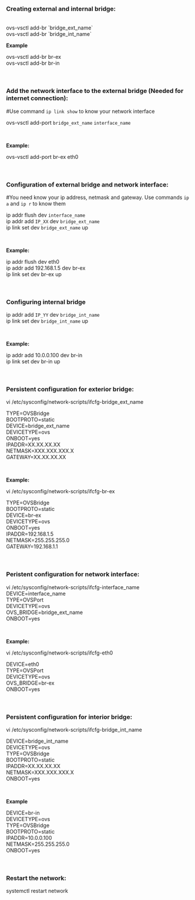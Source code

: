 ### **Creating external and internal bridge:**
<br />
ovs-vsctl add-br `bridge_ext_name`
<br />
ovs-vsctl add-br `bridge_int_name`

<br />

**Example**

ovs-vsctl add-br br-ex
<br />
ovs-vsctl add-br br-in
<br />
<br />
<br />

### **Add the network interface to the external bridge (Needed for internet connection):**

#Use command `ip link show` to know your network interface

ovs-vsctl add-port `bridge_ext_name` `interface_name`

<br />

**Example:**

ovs-vsctl add-port br-ex eth0
<br />
<br />
<br />

### Configuration of external bridge and network interface:
#You need know your ip address, netmask and gateway. Use commands `ip a` and `ip r` to know them

ip addr flush dev `interface_name`
<br />
ip addr add `IP_XX` dev `bridge_ext_name`
<br />
ip link set dev `bridge_ext_name` up

<br />

**Example:**

ip addr flush dev eth0
<br />
ip addr add 192.168.1.5 dev br-ex
<br />
ip link set dev br-ex up
<br />
<br />
<br />

### Configuring internal bridge

ip addr add `IP_YY` dev `bridge_int_name`
<br />
ip link set dev `bridge_int_name` up

<br />

**Example:**

ip addr add 10.0.0.100 dev br-in
<br />
ip link set dev br-in up
<br />
<br />
<br />

### Persistent configuration for exterior bridge:

vi /etc/sysconfig/network-scripts/ifcfg-bridge_ext_name

TYPE=OVSBridge
<br />
BOOTPROTO=static
<br />
DEVICE=bridge_ext_name
<br />
DEVICETYPE=ovs
<br />
ONBOOT=yes
<br />
IPADDR=XX.XX.XX.XX
<br />
NETMASK=XXX.XXX.XXX.X
<br />
GATEWAY=XX.XX.XX.XX

<br />

**Example:**

vi /etc/sysconfig/network-scripts/ifcfg-br-ex

TYPE=OVSBridge
<br />
BOOTPROTO=static
<br />
DEVICE=br-ex
<br />
DEVICETYPE=ovs
<br />
ONBOOT=yes
<br />
IPADDR=192.168.1.5
<br />
NETMASK=255.255.255.0
<br />
GATEWAY=192.168.1.1
<br />
<br />
<br />

### Peristent configuration for network interface:

vi /etc/sysconfig/network-scripts/ifcfg-interface_name
<br />
DEVICE=interface_name
<br />
TYPE=OVSPort
<br />
DEVICETYPE=ovs
<br />
OVS_BRIDGE=bridge_ext_name
<br />
ONBOOT=yes

<br />

**Example:**

vi /etc/sysconfig/network-scripts/ifcfg-eth0

DEVICE=eth0
<br />
TYPE=OVSPort
<br />
DEVICETYPE=ovs
<br />
OVS_BRIDGE=br-ex
<br />
ONBOOT=yes
<br />
<br />
<br />

### Persistent configuration for interior bridge:

vi /etc/sysconfig/network-scripts/ifcfg-bridge_int_name

DEVICE=bridge_int_name
<br />
DEVICETYPE=ovs
<br />
TYPE=OVSBridge
<br />
BOOTPROTO=static
<br />
IPADDR=XX.XX.XX.XX
<br />
NETMASK=XXX.XXX.XXX.X
<br />
ONBOOT=yes

<br />

**Example**

DEVICE=br-in
<br />
DEVICETYPE=ovs
<br />
TYPE=OVSBridge
<br />
BOOTPROTO=static
<br />
IPADDR=10.0.0.100
<br />
NETMASK=255.255.255.0
<br />
ONBOOT=yes
<br />
<br />
<br />

### Restart the network:

systemctl restart network
